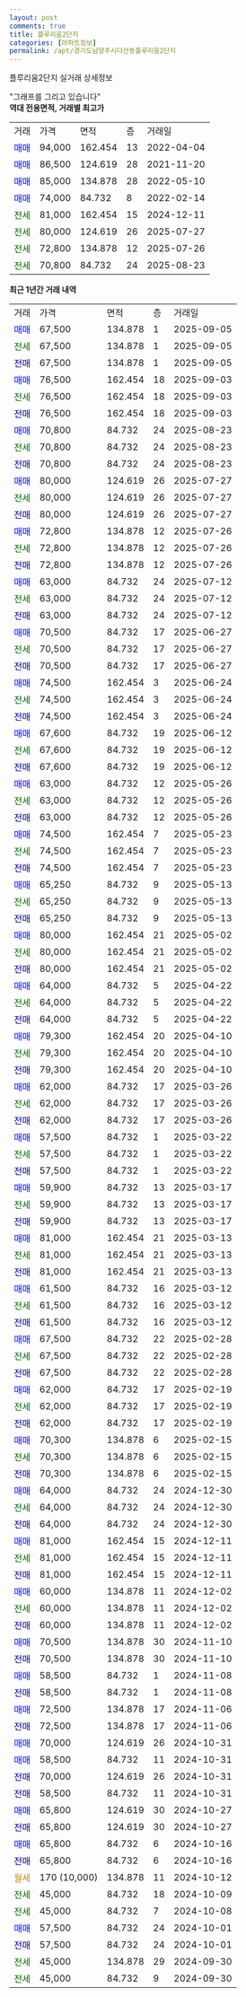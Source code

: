 ```yaml
---
layout: post
comments: true
title: 플루리움2단지
categories: [아파트정보]
permalink: /apt/경기도남양주시다산동플루리움2단지
---
```


플루리움2단지 실거래 상세정보

<script type="text/javascript">
  google.charts.load('current', {'packages':['line', 'corechart']});
  google.charts.setOnLoadCallback(drawChart);

  function drawChart() {
    var data = new google.visualization.DataTable();
    data.addColumn('date', '거래일');
    data.addColumn('number', "매매");
    data.addColumn('number', "전세");
    data.addColumn('number', "전매");

    data.addRows([[new Date(Date.parse("2025-09-05")), 67500, null, null], [new Date(Date.parse("2025-09-05")), null, 67500, null], [new Date(Date.parse("2025-09-05")), null, null, 67500], [new Date(Date.parse("2025-09-03")), 76500, null, null], [new Date(Date.parse("2025-09-03")), null, 76500, null], [new Date(Date.parse("2025-09-03")), null, null, 76500], [new Date(Date.parse("2025-08-23")), 70800, null, null], [new Date(Date.parse("2025-08-23")), null, 70800, null], [new Date(Date.parse("2025-08-23")), null, null, 70800], [new Date(Date.parse("2025-07-27")), 80000, null, null], [new Date(Date.parse("2025-07-27")), null, 80000, null], [new Date(Date.parse("2025-07-27")), null, null, 80000], [new Date(Date.parse("2025-07-26")), 72800, null, null], [new Date(Date.parse("2025-07-26")), null, 72800, null], [new Date(Date.parse("2025-07-26")), null, null, 72800], [new Date(Date.parse("2025-07-12")), 63000, null, null], [new Date(Date.parse("2025-07-12")), null, 63000, null], [new Date(Date.parse("2025-07-12")), null, null, 63000], [new Date(Date.parse("2025-06-27")), 70500, null, null], [new Date(Date.parse("2025-06-27")), null, 70500, null], [new Date(Date.parse("2025-06-27")), null, null, 70500], [new Date(Date.parse("2025-06-24")), 74500, null, null], [new Date(Date.parse("2025-06-24")), null, 74500, null], [new Date(Date.parse("2025-06-24")), null, null, 74500], [new Date(Date.parse("2025-06-12")), 67600, null, null], [new Date(Date.parse("2025-06-12")), null, 67600, null], [new Date(Date.parse("2025-06-12")), null, null, 67600], [new Date(Date.parse("2025-05-26")), 63000, null, null], [new Date(Date.parse("2025-05-26")), null, 63000, null], [new Date(Date.parse("2025-05-26")), null, null, 63000], [new Date(Date.parse("2025-05-23")), 74500, null, null], [new Date(Date.parse("2025-05-23")), null, 74500, null], [new Date(Date.parse("2025-05-23")), null, null, 74500], [new Date(Date.parse("2025-05-13")), 65250, null, null], [new Date(Date.parse("2025-05-13")), null, 65250, null], [new Date(Date.parse("2025-05-13")), null, null, 65250], [new Date(Date.parse("2025-05-02")), 80000, null, null], [new Date(Date.parse("2025-05-02")), null, 80000, null], [new Date(Date.parse("2025-05-02")), null, null, 80000], [new Date(Date.parse("2025-04-22")), 64000, null, null], [new Date(Date.parse("2025-04-22")), null, 64000, null], [new Date(Date.parse("2025-04-22")), null, null, 64000], [new Date(Date.parse("2025-04-10")), 79300, null, null], [new Date(Date.parse("2025-04-10")), null, 79300, null], [new Date(Date.parse("2025-04-10")), null, null, 79300], [new Date(Date.parse("2025-03-26")), 62000, null, null], [new Date(Date.parse("2025-03-26")), null, 62000, null], [new Date(Date.parse("2025-03-26")), null, null, 62000], [new Date(Date.parse("2025-03-22")), 57500, null, null], [new Date(Date.parse("2025-03-22")), null, 57500, null], [new Date(Date.parse("2025-03-22")), null, null, 57500], [new Date(Date.parse("2025-03-17")), 59900, null, null], [new Date(Date.parse("2025-03-17")), null, 59900, null], [new Date(Date.parse("2025-03-17")), null, null, 59900], [new Date(Date.parse("2025-03-13")), 81000, null, null], [new Date(Date.parse("2025-03-13")), null, 81000, null], [new Date(Date.parse("2025-03-13")), null, null, 81000], [new Date(Date.parse("2025-03-12")), 61500, null, null], [new Date(Date.parse("2025-03-12")), null, 61500, null], [new Date(Date.parse("2025-03-12")), null, null, 61500], [new Date(Date.parse("2025-02-28")), 67500, null, null], [new Date(Date.parse("2025-02-28")), null, 67500, null], [new Date(Date.parse("2025-02-28")), null, null, 67500], [new Date(Date.parse("2025-02-19")), 62000, null, null], [new Date(Date.parse("2025-02-19")), null, 62000, null], [new Date(Date.parse("2025-02-19")), null, null, 62000], [new Date(Date.parse("2025-02-15")), 70300, null, null], [new Date(Date.parse("2025-02-15")), null, 70300, null], [new Date(Date.parse("2025-02-15")), null, null, 70300], [new Date(Date.parse("2024-12-30")), 64000, null, null], [new Date(Date.parse("2024-12-30")), null, 64000, null], [new Date(Date.parse("2024-12-30")), null, null, 64000], [new Date(Date.parse("2024-12-11")), 81000, null, null], [new Date(Date.parse("2024-12-11")), null, 81000, null], [new Date(Date.parse("2024-12-11")), null, null, 81000], [new Date(Date.parse("2024-12-02")), 60000, null, null], [new Date(Date.parse("2024-12-02")), null, 60000, null], [new Date(Date.parse("2024-12-02")), null, null, 60000], [new Date(Date.parse("2024-11-10")), 70500, null, null], [new Date(Date.parse("2024-11-10")), null, null, 70500], [new Date(Date.parse("2024-11-08")), 58500, null, null], [new Date(Date.parse("2024-11-08")), null, null, 58500], [new Date(Date.parse("2024-11-06")), 72500, null, null], [new Date(Date.parse("2024-11-06")), null, null, 72500], [new Date(Date.parse("2024-10-31")), 70000, null, null], [new Date(Date.parse("2024-10-31")), 58500, null, null], [new Date(Date.parse("2024-10-31")), null, null, 70000], [new Date(Date.parse("2024-10-31")), null, null, 58500], [new Date(Date.parse("2024-10-27")), 65800, null, null], [new Date(Date.parse("2024-10-27")), null, null, 65800], [new Date(Date.parse("2024-10-16")), 65800, null, null], [new Date(Date.parse("2024-10-16")), null, null, 65800], [new Date(Date.parse("2024-10-12")), null, null, null], [new Date(Date.parse("2024-10-09")), null, 45000, null], [new Date(Date.parse("2024-10-08")), null, 45000, null], [new Date(Date.parse("2024-10-01")), 57500, null, null], [new Date(Date.parse("2024-10-01")), null, null, 57500], [new Date(Date.parse("2024-09-30")), null, 45000, null], [new Date(Date.parse("2024-09-30")), null, 45000, null]]);

    var options = {
      hAxis: {
        format: 'yyyy/MM/dd'
      },    
      lineWidth: 0,
      pointsVisible: true,    
      title: '최근 1년간 유형별 실거래가 분포',
      legend: { position: 'bottom' }
    };

    var formatter = new google.visualization.NumberFormat({pattern:'###,###'} );
    formatter.format(data, 1);
    formatter.format(data, 2);
    
    setTimeout(function() {
        var chart = new google.visualization.LineChart(document.getElementById('columnchart_material'));
        chart.draw(data, (options));
        document.getElementById('loading').style.display = 'none';
    }, 200);
  }
</script>


<div id="loading" style="z-index:20; display: block; margin-left: 0px">"그래프를 그리고 있습니다"</div>
<div id="columnchart_material" style="width: 95%; margin-left: 0px; display: block"></div>
<!-- contents start -->
<b>역대 전용면적, 거래별 최고가</b>
<table class="sortable">
    <tr>
      <td>거래</td>
      <td>가격</td>
      <td>면적</td>
      <td>층</td>
      <td>거래일</td>
    </tr>
        <tr>
          <td><a style="color: blue">매매</a></td>
          <td>94,000</td>
          <td>162.454</td>
          <td>13</td>
          <td>2022-04-04</td>
        </tr>            <tr>
          <td><a style="color: blue">매매</a></td>
          <td>86,500</td>
          <td>124.619</td>
          <td>28</td>
          <td>2021-11-20</td>
        </tr>            <tr>
          <td><a style="color: blue">매매</a></td>
          <td>85,000</td>
          <td>134.878</td>
          <td>28</td>
          <td>2022-05-10</td>
        </tr>            <tr>
          <td><a style="color: blue">매매</a></td>
          <td>74,000</td>
          <td>84.732</td>
          <td>8</td>
          <td>2022-02-14</td>
        </tr>        
        <tr>
              <td><a style="color: darkgreen">전세</a></td>
              <td>81,000</td>
              <td>162.454</td>
              <td>15</td>
              <td>2024-12-11</td>
            </tr>            <tr>
              <td><a style="color: darkgreen">전세</a></td>
              <td>80,000</td>
              <td>124.619</td>
              <td>26</td>
              <td>2025-07-27</td>
            </tr>            <tr>
              <td><a style="color: darkgreen">전세</a></td>
              <td>72,800</td>
              <td>134.878</td>
              <td>12</td>
              <td>2025-07-26</td>
            </tr>            <tr>
              <td><a style="color: darkgreen">전세</a></td>
              <td>70,800</td>
              <td>84.732</td>
              <td>24</td>
              <td>2025-08-23</td>
            </tr>        
    
</table>

<b>최근 1년간 거래 내역</b>

<table class="sortable">
    <tr>
      <td>거래</td>
      <td>가격</td>
      <td>면적</td>
      <td>층</td>
      <td>거래일</td>
    </tr>
    <tr>
      <td><a style="color: blue">매매</a></td>
      <td>67,500</td>
      <td>134.878</td>
      <td>1</td>
      <td>2025-09-05</td>
    </tr>          <tr>
      <td><a style="color: darkgreen">전세</a></td>
      <td>67,500</td>
      <td>134.878</td>
      <td>1</td>
      <td>2025-09-05</td>
    </tr>          <tr>
      <td><a style="color: darkblue">전매</a></td>
      <td>67,500</td>
      <td>134.878</td>
      <td>1</td>
      <td>2025-09-05</td>
    </tr>          <tr>
      <td><a style="color: blue">매매</a></td>
      <td>76,500</td>
      <td>162.454</td>
      <td>18</td>
      <td>2025-09-03</td>
    </tr>          <tr>
      <td><a style="color: darkgreen">전세</a></td>
      <td>76,500</td>
      <td>162.454</td>
      <td>18</td>
      <td>2025-09-03</td>
    </tr>          <tr>
      <td><a style="color: darkblue">전매</a></td>
      <td>76,500</td>
      <td>162.454</td>
      <td>18</td>
      <td>2025-09-03</td>
    </tr>          <tr>
      <td><a style="color: blue">매매</a></td>
      <td>70,800</td>
      <td>84.732</td>
      <td>24</td>
      <td>2025-08-23</td>
    </tr>          <tr>
      <td><a style="color: darkgreen">전세</a></td>
      <td>70,800</td>
      <td>84.732</td>
      <td>24</td>
      <td>2025-08-23</td>
    </tr>          <tr>
      <td><a style="color: darkblue">전매</a></td>
      <td>70,800</td>
      <td>84.732</td>
      <td>24</td>
      <td>2025-08-23</td>
    </tr>          <tr>
      <td><a style="color: blue">매매</a></td>
      <td>80,000</td>
      <td>124.619</td>
      <td>26</td>
      <td>2025-07-27</td>
    </tr>          <tr>
      <td><a style="color: darkgreen">전세</a></td>
      <td>80,000</td>
      <td>124.619</td>
      <td>26</td>
      <td>2025-07-27</td>
    </tr>          <tr>
      <td><a style="color: darkblue">전매</a></td>
      <td>80,000</td>
      <td>124.619</td>
      <td>26</td>
      <td>2025-07-27</td>
    </tr>          <tr>
      <td><a style="color: blue">매매</a></td>
      <td>72,800</td>
      <td>134.878</td>
      <td>12</td>
      <td>2025-07-26</td>
    </tr>          <tr>
      <td><a style="color: darkgreen">전세</a></td>
      <td>72,800</td>
      <td>134.878</td>
      <td>12</td>
      <td>2025-07-26</td>
    </tr>          <tr>
      <td><a style="color: darkblue">전매</a></td>
      <td>72,800</td>
      <td>134.878</td>
      <td>12</td>
      <td>2025-07-26</td>
    </tr>          <tr>
      <td><a style="color: blue">매매</a></td>
      <td>63,000</td>
      <td>84.732</td>
      <td>24</td>
      <td>2025-07-12</td>
    </tr>          <tr>
      <td><a style="color: darkgreen">전세</a></td>
      <td>63,000</td>
      <td>84.732</td>
      <td>24</td>
      <td>2025-07-12</td>
    </tr>          <tr>
      <td><a style="color: darkblue">전매</a></td>
      <td>63,000</td>
      <td>84.732</td>
      <td>24</td>
      <td>2025-07-12</td>
    </tr>          <tr>
      <td><a style="color: blue">매매</a></td>
      <td>70,500</td>
      <td>84.732</td>
      <td>17</td>
      <td>2025-06-27</td>
    </tr>          <tr>
      <td><a style="color: darkgreen">전세</a></td>
      <td>70,500</td>
      <td>84.732</td>
      <td>17</td>
      <td>2025-06-27</td>
    </tr>          <tr>
      <td><a style="color: darkblue">전매</a></td>
      <td>70,500</td>
      <td>84.732</td>
      <td>17</td>
      <td>2025-06-27</td>
    </tr>          <tr>
      <td><a style="color: blue">매매</a></td>
      <td>74,500</td>
      <td>162.454</td>
      <td>3</td>
      <td>2025-06-24</td>
    </tr>          <tr>
      <td><a style="color: darkgreen">전세</a></td>
      <td>74,500</td>
      <td>162.454</td>
      <td>3</td>
      <td>2025-06-24</td>
    </tr>          <tr>
      <td><a style="color: darkblue">전매</a></td>
      <td>74,500</td>
      <td>162.454</td>
      <td>3</td>
      <td>2025-06-24</td>
    </tr>          <tr>
      <td><a style="color: blue">매매</a></td>
      <td>67,600</td>
      <td>84.732</td>
      <td>19</td>
      <td>2025-06-12</td>
    </tr>          <tr>
      <td><a style="color: darkgreen">전세</a></td>
      <td>67,600</td>
      <td>84.732</td>
      <td>19</td>
      <td>2025-06-12</td>
    </tr>          <tr>
      <td><a style="color: darkblue">전매</a></td>
      <td>67,600</td>
      <td>84.732</td>
      <td>19</td>
      <td>2025-06-12</td>
    </tr>          <tr>
      <td><a style="color: blue">매매</a></td>
      <td>63,000</td>
      <td>84.732</td>
      <td>12</td>
      <td>2025-05-26</td>
    </tr>          <tr>
      <td><a style="color: darkgreen">전세</a></td>
      <td>63,000</td>
      <td>84.732</td>
      <td>12</td>
      <td>2025-05-26</td>
    </tr>          <tr>
      <td><a style="color: darkblue">전매</a></td>
      <td>63,000</td>
      <td>84.732</td>
      <td>12</td>
      <td>2025-05-26</td>
    </tr>          <tr>
      <td><a style="color: blue">매매</a></td>
      <td>74,500</td>
      <td>162.454</td>
      <td>7</td>
      <td>2025-05-23</td>
    </tr>          <tr>
      <td><a style="color: darkgreen">전세</a></td>
      <td>74,500</td>
      <td>162.454</td>
      <td>7</td>
      <td>2025-05-23</td>
    </tr>          <tr>
      <td><a style="color: darkblue">전매</a></td>
      <td>74,500</td>
      <td>162.454</td>
      <td>7</td>
      <td>2025-05-23</td>
    </tr>          <tr>
      <td><a style="color: blue">매매</a></td>
      <td>65,250</td>
      <td>84.732</td>
      <td>9</td>
      <td>2025-05-13</td>
    </tr>          <tr>
      <td><a style="color: darkgreen">전세</a></td>
      <td>65,250</td>
      <td>84.732</td>
      <td>9</td>
      <td>2025-05-13</td>
    </tr>          <tr>
      <td><a style="color: darkblue">전매</a></td>
      <td>65,250</td>
      <td>84.732</td>
      <td>9</td>
      <td>2025-05-13</td>
    </tr>          <tr>
      <td><a style="color: blue">매매</a></td>
      <td>80,000</td>
      <td>162.454</td>
      <td>21</td>
      <td>2025-05-02</td>
    </tr>          <tr>
      <td><a style="color: darkgreen">전세</a></td>
      <td>80,000</td>
      <td>162.454</td>
      <td>21</td>
      <td>2025-05-02</td>
    </tr>          <tr>
      <td><a style="color: darkblue">전매</a></td>
      <td>80,000</td>
      <td>162.454</td>
      <td>21</td>
      <td>2025-05-02</td>
    </tr>          <tr>
      <td><a style="color: blue">매매</a></td>
      <td>64,000</td>
      <td>84.732</td>
      <td>5</td>
      <td>2025-04-22</td>
    </tr>          <tr>
      <td><a style="color: darkgreen">전세</a></td>
      <td>64,000</td>
      <td>84.732</td>
      <td>5</td>
      <td>2025-04-22</td>
    </tr>          <tr>
      <td><a style="color: darkblue">전매</a></td>
      <td>64,000</td>
      <td>84.732</td>
      <td>5</td>
      <td>2025-04-22</td>
    </tr>          <tr>
      <td><a style="color: blue">매매</a></td>
      <td>79,300</td>
      <td>162.454</td>
      <td>20</td>
      <td>2025-04-10</td>
    </tr>          <tr>
      <td><a style="color: darkgreen">전세</a></td>
      <td>79,300</td>
      <td>162.454</td>
      <td>20</td>
      <td>2025-04-10</td>
    </tr>          <tr>
      <td><a style="color: darkblue">전매</a></td>
      <td>79,300</td>
      <td>162.454</td>
      <td>20</td>
      <td>2025-04-10</td>
    </tr>          <tr>
      <td><a style="color: blue">매매</a></td>
      <td>62,000</td>
      <td>84.732</td>
      <td>17</td>
      <td>2025-03-26</td>
    </tr>          <tr>
      <td><a style="color: darkgreen">전세</a></td>
      <td>62,000</td>
      <td>84.732</td>
      <td>17</td>
      <td>2025-03-26</td>
    </tr>          <tr>
      <td><a style="color: darkblue">전매</a></td>
      <td>62,000</td>
      <td>84.732</td>
      <td>17</td>
      <td>2025-03-26</td>
    </tr>          <tr>
      <td><a style="color: blue">매매</a></td>
      <td>57,500</td>
      <td>84.732</td>
      <td>1</td>
      <td>2025-03-22</td>
    </tr>          <tr>
      <td><a style="color: darkgreen">전세</a></td>
      <td>57,500</td>
      <td>84.732</td>
      <td>1</td>
      <td>2025-03-22</td>
    </tr>          <tr>
      <td><a style="color: darkblue">전매</a></td>
      <td>57,500</td>
      <td>84.732</td>
      <td>1</td>
      <td>2025-03-22</td>
    </tr>          <tr>
      <td><a style="color: blue">매매</a></td>
      <td>59,900</td>
      <td>84.732</td>
      <td>13</td>
      <td>2025-03-17</td>
    </tr>          <tr>
      <td><a style="color: darkgreen">전세</a></td>
      <td>59,900</td>
      <td>84.732</td>
      <td>13</td>
      <td>2025-03-17</td>
    </tr>          <tr>
      <td><a style="color: darkblue">전매</a></td>
      <td>59,900</td>
      <td>84.732</td>
      <td>13</td>
      <td>2025-03-17</td>
    </tr>          <tr>
      <td><a style="color: blue">매매</a></td>
      <td>81,000</td>
      <td>162.454</td>
      <td>21</td>
      <td>2025-03-13</td>
    </tr>          <tr>
      <td><a style="color: darkgreen">전세</a></td>
      <td>81,000</td>
      <td>162.454</td>
      <td>21</td>
      <td>2025-03-13</td>
    </tr>          <tr>
      <td><a style="color: darkblue">전매</a></td>
      <td>81,000</td>
      <td>162.454</td>
      <td>21</td>
      <td>2025-03-13</td>
    </tr>          <tr>
      <td><a style="color: blue">매매</a></td>
      <td>61,500</td>
      <td>84.732</td>
      <td>16</td>
      <td>2025-03-12</td>
    </tr>          <tr>
      <td><a style="color: darkgreen">전세</a></td>
      <td>61,500</td>
      <td>84.732</td>
      <td>16</td>
      <td>2025-03-12</td>
    </tr>          <tr>
      <td><a style="color: darkblue">전매</a></td>
      <td>61,500</td>
      <td>84.732</td>
      <td>16</td>
      <td>2025-03-12</td>
    </tr>          <tr>
      <td><a style="color: blue">매매</a></td>
      <td>67,500</td>
      <td>84.732</td>
      <td>22</td>
      <td>2025-02-28</td>
    </tr>          <tr>
      <td><a style="color: darkgreen">전세</a></td>
      <td>67,500</td>
      <td>84.732</td>
      <td>22</td>
      <td>2025-02-28</td>
    </tr>          <tr>
      <td><a style="color: darkblue">전매</a></td>
      <td>67,500</td>
      <td>84.732</td>
      <td>22</td>
      <td>2025-02-28</td>
    </tr>          <tr>
      <td><a style="color: blue">매매</a></td>
      <td>62,000</td>
      <td>84.732</td>
      <td>17</td>
      <td>2025-02-19</td>
    </tr>          <tr>
      <td><a style="color: darkgreen">전세</a></td>
      <td>62,000</td>
      <td>84.732</td>
      <td>17</td>
      <td>2025-02-19</td>
    </tr>          <tr>
      <td><a style="color: darkblue">전매</a></td>
      <td>62,000</td>
      <td>84.732</td>
      <td>17</td>
      <td>2025-02-19</td>
    </tr>          <tr>
      <td><a style="color: blue">매매</a></td>
      <td>70,300</td>
      <td>134.878</td>
      <td>6</td>
      <td>2025-02-15</td>
    </tr>          <tr>
      <td><a style="color: darkgreen">전세</a></td>
      <td>70,300</td>
      <td>134.878</td>
      <td>6</td>
      <td>2025-02-15</td>
    </tr>          <tr>
      <td><a style="color: darkblue">전매</a></td>
      <td>70,300</td>
      <td>134.878</td>
      <td>6</td>
      <td>2025-02-15</td>
    </tr>          <tr>
      <td><a style="color: blue">매매</a></td>
      <td>64,000</td>
      <td>84.732</td>
      <td>24</td>
      <td>2024-12-30</td>
    </tr>          <tr>
      <td><a style="color: darkgreen">전세</a></td>
      <td>64,000</td>
      <td>84.732</td>
      <td>24</td>
      <td>2024-12-30</td>
    </tr>          <tr>
      <td><a style="color: darkblue">전매</a></td>
      <td>64,000</td>
      <td>84.732</td>
      <td>24</td>
      <td>2024-12-30</td>
    </tr>          <tr>
      <td><a style="color: blue">매매</a></td>
      <td>81,000</td>
      <td>162.454</td>
      <td>15</td>
      <td>2024-12-11</td>
    </tr>          <tr>
      <td><a style="color: darkgreen">전세</a></td>
      <td>81,000</td>
      <td>162.454</td>
      <td>15</td>
      <td>2024-12-11</td>
    </tr>          <tr>
      <td><a style="color: darkblue">전매</a></td>
      <td>81,000</td>
      <td>162.454</td>
      <td>15</td>
      <td>2024-12-11</td>
    </tr>          <tr>
      <td><a style="color: blue">매매</a></td>
      <td>60,000</td>
      <td>134.878</td>
      <td>11</td>
      <td>2024-12-02</td>
    </tr>          <tr>
      <td><a style="color: darkgreen">전세</a></td>
      <td>60,000</td>
      <td>134.878</td>
      <td>11</td>
      <td>2024-12-02</td>
    </tr>          <tr>
      <td><a style="color: darkblue">전매</a></td>
      <td>60,000</td>
      <td>134.878</td>
      <td>11</td>
      <td>2024-12-02</td>
    </tr>          <tr>
      <td><a style="color: blue">매매</a></td>
      <td>70,500</td>
      <td>134.878</td>
      <td>30</td>
      <td>2024-11-10</td>
    </tr>          <tr>
      <td><a style="color: darkblue">전매</a></td>
      <td>70,500</td>
      <td>134.878</td>
      <td>30</td>
      <td>2024-11-10</td>
    </tr>          <tr>
      <td><a style="color: blue">매매</a></td>
      <td>58,500</td>
      <td>84.732</td>
      <td>1</td>
      <td>2024-11-08</td>
    </tr>          <tr>
      <td><a style="color: darkblue">전매</a></td>
      <td>58,500</td>
      <td>84.732</td>
      <td>1</td>
      <td>2024-11-08</td>
    </tr>          <tr>
      <td><a style="color: blue">매매</a></td>
      <td>72,500</td>
      <td>134.878</td>
      <td>17</td>
      <td>2024-11-06</td>
    </tr>          <tr>
      <td><a style="color: darkblue">전매</a></td>
      <td>72,500</td>
      <td>134.878</td>
      <td>17</td>
      <td>2024-11-06</td>
    </tr>          <tr>
      <td><a style="color: blue">매매</a></td>
      <td>70,000</td>
      <td>124.619</td>
      <td>26</td>
      <td>2024-10-31</td>
    </tr>          <tr>
      <td><a style="color: blue">매매</a></td>
      <td>58,500</td>
      <td>84.732</td>
      <td>11</td>
      <td>2024-10-31</td>
    </tr>          <tr>
      <td><a style="color: darkblue">전매</a></td>
      <td>70,000</td>
      <td>124.619</td>
      <td>26</td>
      <td>2024-10-31</td>
    </tr>          <tr>
      <td><a style="color: darkblue">전매</a></td>
      <td>58,500</td>
      <td>84.732</td>
      <td>11</td>
      <td>2024-10-31</td>
    </tr>          <tr>
      <td><a style="color: blue">매매</a></td>
      <td>65,800</td>
      <td>124.619</td>
      <td>30</td>
      <td>2024-10-27</td>
    </tr>          <tr>
      <td><a style="color: darkblue">전매</a></td>
      <td>65,800</td>
      <td>124.619</td>
      <td>30</td>
      <td>2024-10-27</td>
    </tr>          <tr>
      <td><a style="color: blue">매매</a></td>
      <td>65,800</td>
      <td>84.732</td>
      <td>6</td>
      <td>2024-10-16</td>
    </tr>          <tr>
      <td><a style="color: darkblue">전매</a></td>
      <td>65,800</td>
      <td>84.732</td>
      <td>6</td>
      <td>2024-10-16</td>
    </tr>          <tr>
      <td><a style="color: darkgoldenrod">월세</a></td>
      <td>170 (10,000)</td>
      <td>134.878</td>
      <td>11</td>
      <td>2024-10-12</td>
    </tr>          <tr>
      <td><a style="color: darkgreen">전세</a></td>
      <td>45,000</td>
      <td>84.732</td>
      <td>18</td>
      <td>2024-10-09</td>
    </tr>          <tr>
      <td><a style="color: darkgreen">전세</a></td>
      <td>45,000</td>
      <td>84.732</td>
      <td>7</td>
      <td>2024-10-08</td>
    </tr>          <tr>
      <td><a style="color: blue">매매</a></td>
      <td>57,500</td>
      <td>84.732</td>
      <td>24</td>
      <td>2024-10-01</td>
    </tr>          <tr>
      <td><a style="color: darkblue">전매</a></td>
      <td>57,500</td>
      <td>84.732</td>
      <td>24</td>
      <td>2024-10-01</td>
    </tr>          <tr>
      <td><a style="color: darkgreen">전세</a></td>
      <td>45,000</td>
      <td>134.878</td>
      <td>29</td>
      <td>2024-09-30</td>
    </tr>          <tr>
      <td><a style="color: darkgreen">전세</a></td>
      <td>45,000</td>
      <td>84.732</td>
      <td>9</td>
      <td>2024-09-30</td>
    </tr>      </table>
<!-- contents end -->    

